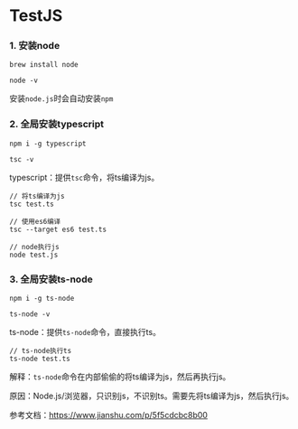 # TestJS

### 1. 安装node

`brew install node`

`node -v`

安装`node.js`时会自动安装`npm`

### 2. 全局安装typescript

`npm i -g typescript`

`tsc -v`

typescript：提供`tsc`命令，将ts编译为js。

```
// 将ts编译为js
tsc test.ts

// 使用es6编译
tsc --target es6 test.ts

// node执行js
node test.js
```

### 3. 全局安装ts-node

`npm i -g ts-node`

`ts-node -v`

ts-node：提供`ts-node`命令，直接执行ts。

```
// ts-node执行ts
ts-node test.ts
```

解释：`ts-node`命令在内部偷偷的将ts编译为js，然后再执行js。

原因：Node.js/浏览器，只识别js，不识别ts。需要先将ts编译为js，然后执行js。

参考文档：https://www.jianshu.com/p/5f5cdcbc8b00
